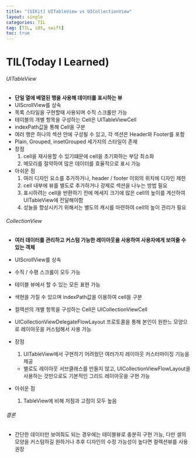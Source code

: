 ```yaml
---
title: "[UIKit] UITableView vs UICollectionView"
layout: single
categories: TIL
tag: [TIL, iOS, swift]
toc: true
---
```


# TIL(Today I Learned)

###### UITableView
* **단일 열에 배열된 행을 사용해 데이터를 표시하는 뷰**
* UIScrollView를 상속
* 목록 스타일을 구현할때 사용되며 수직 스크롤만 가능
* 테이블의 개별 항목을 구성하는 Cell은 UITableViewCell
* indexPath값을 통해 Cell을 구분
* 여러 행은 하나의 섹션 안에 구성될 수 있고, 각 섹션은 Header와 Footer를 포함
* Plain, Grouped, insetGrouped 세가지의 스타일이 존재
* 장점
    1. cell을 재사용할 수 있기떄문에 cell을 초기화하는 부담 최소화
    2. 메모리를 절약하여 많은 데이터를 효율적으로 표시 가능
* 아쉬운 점
    1. 여러 디자인 요소를 추가하거나, header / footer 이외의 위치에 디자인 제한
    2. cell 내부에 뷰를 별도로 추가하거나 강제로 섹션을 나누는 방법 필요
    3. 표시하려는 cell을 반환하기 전에 메세지 크기에 많은 cell의 높이를 계산하여 UITableView에 전달해야함
    4. 성늘을 향상시키기 위해서는 별도의 캐시를 마련하여 cell의 높이 관리가 필요

###### CollectionView
* **여러 데이터를 관리하고 커스텀 가능한 레이아웃을 사용하여 사용자에게 보여줄 수 있는 객체**
* UIScrollView를 상속
* 수직 / 수평 스크롤이 모두 가능
* 테이블 뷰에서 할 수 있는 모든 표현 가능
* 색현을 가질 수 있으며 indexPath값을 이용하여 cell을 구분
* 컬렉션의 개별 항목을 구성하는 Cell은 UICollectionViewCell
* UICollectionViewDelegateFlowLayout 프로토콜을 통해 본인이 원한느 모양으로 레이아웃을 커스텀해서 사용 가능

* 장점
    1. UITableView에서 구현하기 어려웠던 여러가지 레이아웃 커스터마이징 기능을 제공
    * 별로도 레이아웃 서브클래스를 만들지 않고, UICollectionViewFlowLayout을 사용하는 것만으로도 기본적인 그리드 레이아웃을 구현 가능
* 아쉬운 점
    1. TableView에 비해 저점과 고점이 모두 높음

###### 결론
* 간단한 데이터만 보여줘도 되는 경우에는 테이블뷰로 충분히 구현 가능, 다만 셀의 모양을 커스텀하길 원하거나 추후 디자인의 수정 가능성이 높다면 컬렉션뷰를 사용 권장